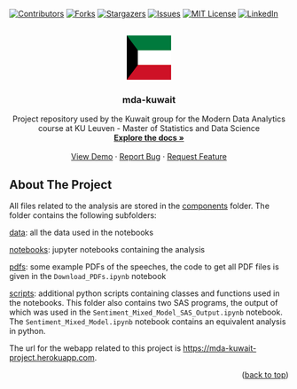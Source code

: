 <div id="top"></div>
<!--
*** Thanks for checking out the Best-README-Template. If you have a suggestion
*** that would make this better, please fork the repo and create a pull request
*** or simply open an issue with the tag "enhancement".
*** Don't forget to give the project a star!
*** Thanks again! Now go create something AMAZING! :D
-->



<!-- PROJECT SHIELDS -->
<!--
*** I'm using markdown "reference style" links for readability.
*** Reference links are enclosed in brackets [ ] instead of parentheses ( ).
*** See the bottom of this document for the declaration of the reference variables
*** for contributors-url, forks-url, etc. This is an optional, concise syntax you may use.
*** https://www.markdownguide.org/basic-syntax/#reference-style-links
-->
[![Contributors][contributors-shield]][contributors-url]
[![Forks][forks-shield]][forks-url]
[![Stargazers][stars-shield]][stars-url]
[![Issues][issues-shield]][issues-url]
[![MIT License][license-shield]][license-url]
[![LinkedIn][linkedin-shield]][linkedin-url]



<!-- PROJECT LOGO -->
<br />
<div align="center">
  <a href="https://github.com/jfsalcedo10/mda-kuwait">
    <img src="other/logo.png" alt="Logo" width="80" height="80">
  </a>

<h3 align="center">mda-kuwait</h3>

  <p align="center">
    Project repository used by the Kuwait group for the Modern Data Analytics course at KU Leuven - Master of Statistics and Data Science
    <br />
    <a href="https://github.com/jfsalcedo10/mda-kuwait"><strong>Explore the docs »</strong></a>
    <br />
    <br />
    <a href="https://github.com/jfsalcedo10/mda-kuwait">View Demo</a>
    ·
    <a href="https://github.com/jfsalcedo10/mda-kuwait/issues">Report Bug</a>
    ·
    <a href="https://github.com/jfsalcedo10/mda-kuwait/issues">Request Feature</a>
  </p>
</div>




<!-- ABOUT THE PROJECT -->
## About The Project

<!-- [![Product Name Screen Shot][product-screenshot]](https://example.com) -->

All files related to the analysis are stored in the [components](https://github.com/jfsalcedo10/mda-kuwait/tree/main/components) folder. The folder contains the following subfolders:

[data](https://github.com/jfsalcedo10/mda-kuwait/tree/main/components/data): all the data used in the notebooks

[notebooks](https://github.com/jfsalcedo10/mda-kuwait/tree/main/components/notebooks): jupyter notebooks containing the analysis

[pdfs](https://github.com/jfsalcedo10/mda-kuwait/tree/main/components/pdfs): some example PDFs of the speeches, the code to get all PDF files is given in the `Download_PDFs.ipynb` notebook

[scripts](https://github.com/jfsalcedo10/mda-kuwait/tree/main/components/scripts): additional python scripts containing classes and functions used in the notebooks. This folder also contains two SAS programs, the output of which was used in the `Sentiment_Mixed_Model_SAS_Output.ipynb` notebook. The `Sentiment_Mixed_Model.ipynb` notebook contains an equivalent analysis in python.

The url for the webapp related to this project is https://mda-kuwait-project.herokuapp.com.

<p align="right">(<a href="#top">back to top</a>)</p>




<!-- MARKDOWN LINKS & IMAGES -->
<!-- https://www.markdownguide.org/basic-syntax/#reference-style-links -->
[contributors-shield]: https://img.shields.io/github/contributors/jfsalcedo10/mda-kuwait.svg?style=for-the-badge
[contributors-url]: https://github.com/jfsalcedo10/mda-kuwait/graphs/contributors
[forks-shield]: https://img.shields.io/github/forks/jfsalcedo10/mda-kuwait.svg?style=for-the-badge
[forks-url]: https://github.com/jfsalcedo10/mda-kuwait/network/members
[stars-shield]: https://img.shields.io/github/stars/jfsalcedo10/mda-kuwait.svg?style=for-the-badge
[stars-url]: https://github.com/jfsalcedo10/mda-kuwait/stargazers
[issues-shield]: https://img.shields.io/github/issues/jfsalcedo10/mda-kuwait.svg?style=for-the-badge
[issues-url]: https://github.com/jfsalcedo10/mda-kuwait/issues
[license-shield]: https://img.shields.io/github/license/jfsalcedo10/mda-kuwait.svg?style=for-the-badge
[license-url]: https://github.com/jfsalcedo10/mda-kuwait/blob/master/LICENSE.txt
[linkedin-shield]: https://img.shields.io/badge/-LinkedIn-black.svg?style=for-the-badge&logo=linkedin&colorB=555
[linkedin-url]: https://linkedin.com/in/jfsalcedo10
[product-screenshot]: images/screenshot.png
